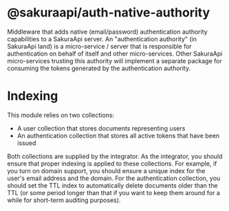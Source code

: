 # @sakuraapi/auth-native-authority

Middleware that adds native (email/password) authentication authority capabilities to a SakuraApi server. An "authentication authority" (in SakuraApi land) is a micro-service / server that is responsible for authentication on behalf of itself and other micro-services. Other SakuraApi micro-services trusting this authority will implement a separate package for consuming the tokens generated by the authentication authority.

# Indexing
This module relies on two collections:

* A user collection that stores documents representing users
* An authentication collection that stores all active tokens that have been issued

Both collections are supplied by the integrator. As the integrator, you should ensure that proper indexing is applied to these collections. For example, if you turn on domain support, you should ensure a unique index for the user's email address and the domain. For the authentication collection, you should set the TTL index to automatically delete documents older than the TTL (or some period longer than that if you want to keep them around for a while for short-term auditing purposes). 
